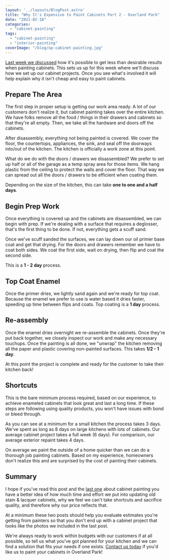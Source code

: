 ```yaml
---
layout: '../layouts/BlogPost.astro'
title: "Why It's Expensive to Paint Cabinets Part 2 - Overland Park"
date: "2021-02-18"
categories: 
  - "cabinet-painting"
tags: 
  - "cabinet-painting"
  - "interior-painting"
coverImage: "/blog/op-cabinet-painting.jpg"
---
```


[Last week we discussed](https://greatplainspaintingkc.com/why-its-expensive-to-paint-cabinets-overland-park/) how it's possible to get less than desirable results when painting cabinets. This sets us up for this week where we'll discuss how we set up our cabinet projects. Once you see what's involved it will help explain why it isn't cheap and easy to paint cabinets.

## Prepare The Area

The first step in proper setup is getting our work area ready. A lot of our customers don't realize it, but cabinet painting takes over the entire kitchen. We have folks remove all the food / things in their drawers and cabinets so that they're all empty. Then, we take all the hardware and doors off the cabinets.

After disassembly, everything not being painted is covered. We cover the floor, the countertops, appliances, the sink, and seal off the doorways into/out of the kitchen. The kitchen is officially a work zone at this point.

What do we do with the doors / drawers we disassembled? We prefer to set up half or all of the garage as a temp spray area for those items. We hang plastic from the ceiling to protect the walls and cover the floor. That way we can spread out all the doors / drawers to be efficient when coating them.

Depending on the size of the kitchen, this can take **one to one and a half days**.

## Begin Prep Work

Once everything is covered up and the cabinets are disassembled, we can begin with prep. If we're dealing with a surface that requires a deglosser, that's the first thing to be done. If not, everything gets a scuff sand.

Once we've scuff sanded the surfaces, we can lay down our oil primer base coat and get that drying. For the doors and drawers remember we have to coat both sides. We coat the first side, wait on drying, then flip and coat the second side.

This is a **1 - 2 day** process.

## Top Coat Enamel

Once the primer dries, we lightly sand again and we're ready for top coat. Because the enamel we prefer to use is water based it dries faster, speeding up time between flips and coats. Top coating is a **1 day** process.

## Re-assembly

Once the enamel dries overnight we re-assemble the cabinets. Once they're put back together, we closely inspect our work and make any necessary touchups. Once the painting is all done, we "unwrap" the kitchen removing all the paper and plastic covering non-painted surfaces. This takes **1/2 - 1 day**.

At this point the project is complete and ready for the customer to take their kitchen back!

## Shortcuts

This is the bare minimum process required, based on our experience, to achieve enameled cabinets that look great and last a long time. If these steps are following using quality products, you won't have issues with bond or bleed through.

As you can see at a minimum for a small kitchen the process takes 3 days. We've spent as long as 8 days on large kitchens with lots of cabinets. Our average cabinet project takes a full week (6 days). For comparison, our average exterior repaint takes 4 days.

On average we paint the outside of a home quicker than we can do a thorough job painting cabinets. Based on my experience, homeowners don't realize this and are surprised by the cost of painting their cabinets.

## Summary

I hope if you've read this post and the [last one](https://greatplainspaintingkc.com/why-its-expensive-to-paint-cabinets-overland-park/) about cabinet painting you have a better idea of how much time and effort we put into updating old stain & lacquer cabinets, why we feel we can't take shortcuts and sacrifice quality, and therefore why our price reflects that.

At a minimum these two posts should help you evaluate estimates you're getting from painters so that you don't end up with a cabinet project that looks like the photos we included in the last post.

We're always ready to work within budgets with our customers if at all possible, so tell us what you've got planned for your kitchen and we can find a solution that fits your needs if one exists. [Contact us today](https://greatplainspaintingkc.com/contact/) if you'd like us to paint your cabinets in Overland Park!
